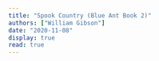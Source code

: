 ```yaml
---
title: "Spook Country (Blue Ant Book 2)"
authors: ["William Gibson"]
date: "2020-11-08"
display: true
read: true
---
```


